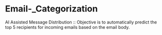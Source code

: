 # Email-_Categorization
AI Assisted Message Distribution :: Objective is to automatically predict the top 5 recipients for incoming emails based on the email body. 
